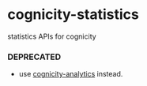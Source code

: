 # cognicity-statistics
statistics APIs for cognicity

### DEPRECATED
- use [cognicity-analytics](https://github.com/urbanriskmap/cognicity-analytics) instead.

